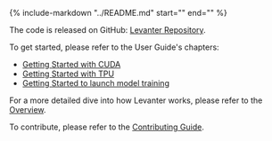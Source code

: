 {%
   include-markdown "../README.md"
   start="<!--levanter-intro-start-->"
   end="<!--levanter-intro-end-->"
%}

The code is released on GitHub: [Levanter Repository](https://github.com/stanford-crfm/levanter/).

To get started, please refer to the User Guide's chapters:

- [Getting Started with CUDA](Getting-Started-CUDA.md)
- [Getting Started with TPU](Getting-Started-TPU-VM.md)
- [Getting Started to launch model training](Getting-Started-Training.md)

For a more detailed dive into how Levanter works, please refer to the [Overview](Overview.md).

To contribute, please refer to the [Contributing Guide](https://github.com/stanford-crfm/levanter/blob/main/CONTRIBUTING.md).
